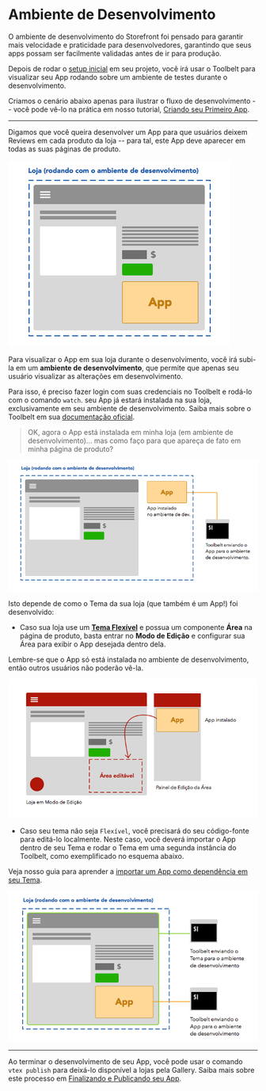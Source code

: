 # Ambiente de Desenvolvimento

  O ambiente de desenvolvimento do Storefront foi pensado para garantir mais velocidade e praticidade para desenvolvedores, garantindo que seus apps possam ser facilmente validadas antes de ir para produção.

Depois de rodar o [setup inicial](1-setup-inicial.md) em seu projeto, você irá usar o Toolbelt para visualizar seu App rodando sobre um ambiente de testes durante o desenvolvimento.

Criamos o cenário abaixo apenas para ilustrar o fluxo de desenvolvimento -- você pode vê-lo na prática em nosso tutorial, [Criando seu Primeiro App](2-criando-seu-primeiro-app.md).

---

Digamos que você queira desenvolver um App para que usuários deixem Reviews em cada produto da loja -- para tal, este App deve aparecer em todas as suas páginas de produto.

![Gráfico com app de review aparecendo na página de produto](pagina_produto_com_app.png)


Para visualizar o App em sua loja durante o desenvolvimento, você irá subi-la em um **ambiente de desenvolvimento**, que permite que apenas seu usuário visualizar as alterações em desenvolvimento.

Para isso, é preciso fazer login com suas credenciais no Toolbelt e rodá-lo com o comando `watch`. seu App já estará instalada na sua loja, exclusivamente em seu ambiente de desenvolvimento. Saiba mais sobre o Toolbelt em sua [documentação oficial](https://github.com/vtex/toolbelt).

> OK, agora o App está instalada em minha loja (em ambiente de desenvolvimento)... mas como faço para que apareça de fato em minha página de produto?

![Gráfico mostrando o fluxo do toolbelt subindo o App](pagina_produto_terminal.png)

Isto depende de como o Tema da sua loja (que também é um App!) foi desenvolvido:

 - Caso sua loja use um **[Tema Flexível](../2_conceitos/tema-flexivel.md)** e possua um componente **Área** na página de produto, basta entrar no **Modo de Edição** e configurar sua Área para exibir o App desejada dentro dela.

 Lembre-se que o App só está instalada no ambiente de desenvolvimento, então outros usuários não poderão vê-la.

![Gráfico mostrando edição da página de produto e seleção do review](pagina_produto_adicionando-app.png)

 - Caso seu tema não seja `Flexível`, você precisará do seu código-fonte para editá-lo localmente. Neste caso, você deverá importar o App dentro de seu Tema e rodar o Tema em uma segunda instância do Toolbelt, como exemplificado no esquema abaixo.

 Veja nosso guia para aprender a [importar um App como dependência em seu Tema](../1_guias/4-importar-um-app-como-dependencia.md).

![Gráfico mostrando dois terminais rodando com tema e app sendo pushed](pagina_produto_app-e-tema-pelo-toolbelt.png)

---

Ao terminar o desenvolvimento de seu App, você pode usar o comando `vtex publish` para deixá-lo disponível a lojas pela Gallery. Saiba mais sobre este processo em [Finalizando e Publicando seu App](../1_guias/5-finalizando-e-publicando-seu-app.md).
